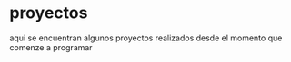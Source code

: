 # proyectos
aqui se encuentran algunos proyectos realizados desde el momento que comenze a programar
